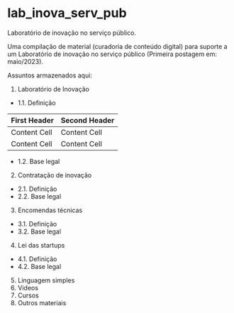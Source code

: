 # lab_inova_serv_pub
Laboratório de inovação no serviço público.

Uma compilação de material (curadoria de conteúdo digital) para suporte a um Laboratório de inovação no serviço público
(Primeira postagem em: maio/2023).

Assuntos armazenados aqui:
1. Laboratório de Inovação
- 1.1. Definição

| First Header  | Second Header |
| ------------- | ------------- |
| Content Cell  | Content Cell  |
| Content Cell  | Content Cell  |


- 1.2. Base legal
2. Contratação de inovação
- 2.1. Definição
- 2.2. Base legal 
3. Encomendas técnicas
- 3.1. Definição
- 3.2. Base legal
4. Lei das startups
- 4.1. Definição
- 4.2. Base legal
5. Linguagem simples
6. Videos
7. Cursos
8. Outros materiais

